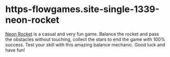 # https-flowgames.site-single-1339-neon-rocket
[Neon Rocket](https://flowgames.site/single/1339/neon-rocket) is a casual and very fun game. Balance the rocket and pass the obstacles without touching, collect the stars to end the game with 100% success. Test your skill with this amazing balance mechanic. Good luck and have fun!
